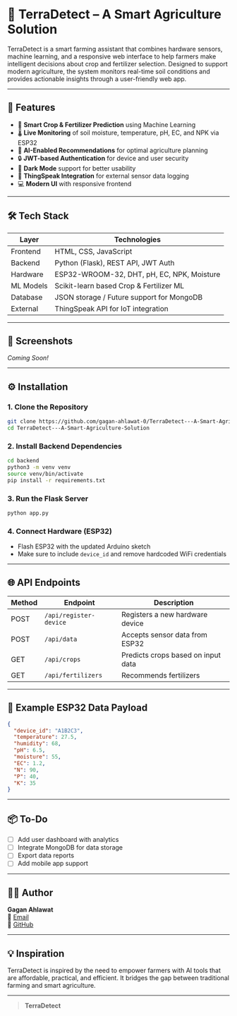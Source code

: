 # 🌱 TerraDetect – A Smart Agriculture Solution

TerraDetect is a smart farming assistant that combines hardware sensors, machine learning, and a responsive web interface to help farmers make intelligent decisions about crop and fertilizer selection. Designed to support modern agriculture, the system monitors real-time soil conditions and provides actionable insights through a user-friendly web app.

---

## 🚀 Features

- 🌾 **Smart Crop & Fertilizer Prediction** using Machine Learning
- 🌡️ **Live Monitoring** of soil moisture, temperature, pH, EC, and NPK via ESP32
- 🧠 **AI-Enabled Recommendations** for optimal agriculture planning
- 🔒 **JWT-based Authentication** for device and user security
- 🌙 **Dark Mode** support for better usability
- 📡 **ThingSpeak Integration** for external sensor data logging
- 💻 **Modern UI** with responsive frontend

---

## 🛠️ Tech Stack

| Layer      | Technologies                                 |
|------------|----------------------------------------------|
| Frontend   | HTML, CSS, JavaScript                        |
| Backend    | Python (Flask), REST API, JWT Auth           |
| Hardware   | ESP32-WROOM-32, DHT, pH, EC, NPK, Moisture   |
| ML Models  | Scikit-learn based Crop & Fertilizer ML      |
| Database   | JSON storage / Future support for MongoDB    |
| External   | ThingSpeak API for IoT integration           |

---

## 📸 Screenshots

_Coming Soon!_

---

## ⚙️ Installation

### 1. Clone the Repository
```bash
git clone https://github.com/gagan-ahlawat-0/TerraDetect---A-Smart-Agriculture-Solution.git
cd TerraDetect---A-Smart-Agriculture-Solution
```

### 2. Install Backend Dependencies
```bash
cd backend
python3 -m venv venv
source venv/bin/activate
pip install -r requirements.txt
```

### 3. Run the Flask Server
```bash
python app.py
```

### 4. Connect Hardware (ESP32)
- Flash ESP32 with the updated Arduino sketch
- Make sure to include `device_id` and remove hardcoded WiFi credentials

---

## 🌐 API Endpoints

| Method | Endpoint               | Description                          |
|--------|------------------------|--------------------------------------|
| POST   | `/api/register-device` | Registers a new hardware device      |
| POST   | `/api/data`            | Accepts sensor data from ESP32       |
| GET    | `/api/crops`           | Predicts crops based on input data   |
| GET    | `/api/fertilizers`     | Recommends fertilizers               |

---

## 🧪 Example ESP32 Data Payload
```json
{
  "device_id": "A1B2C3",
  "temperature": 27.5,
  "humidity": 68,
  "pH": 6.5,
  "moisture": 55,
  "EC": 1.2,
  "N": 90,
  "P": 40,
  "K": 35
}
```

---

## 📦 To-Do

- [ ] Add user dashboard with analytics
- [ ] Integrate MongoDB for data storage
- [ ] Export data reports
- [ ] Add mobile app support

---

## 🙋‍♂️ Author

**Gagan Ahlawat**  
📧 [Email](mailto:cg.ahlawat2036@gmail.com)  
🔗 [GitHub](https://github.com/gagan-ahlawat-0)

---

## 💡 Inspiration

TerraDetect is inspired by the need to empower farmers with AI tools that are affordable, practical, and efficient. It bridges the gap between traditional farming and smart agriculture.

---

> **TerraDetect**
